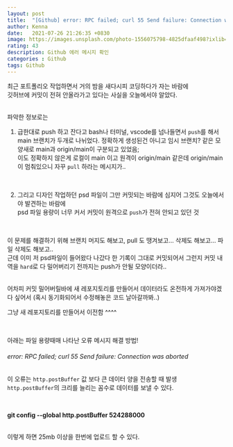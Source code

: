 ```yaml
---
layout: post
title:  "[Github] error: RPC failed; curl 55 Send failure: Connection was aborted"
author: Kenna
date:   2021-07-26 21:26:35 +0830
image: https://images.unsplash.com/photo-1556075798-4825dfaaf498?ixlib=rb-1.2.1&ixid=MnwxMjA3fDB8MHxwaG90by1wYWdlfHx8fGVufDB8fHx8&auto=format&fit=crop&w=755&q=80
rating: 43
description: Github 에러 메시지 확인
categories : Github
tags: Github
---
```



최근 포트폴리오 작업하면서 거의 밤을 새다시피 코딩하다가 자는 바람에  
깃허브에 커밋이 전혀 안올라가고 있다는 사실을 오늘에서야 알았다.  
<br>

파악한 정보로는  

1. 급한대로 push 하고 잔다고 bash나 터미널, vscode를 넘나들면서 `push`를 해서 main 브랜치가 두개로 나뉘었다. 정확하게 생성된건 아니고 임시 브랜치? 같은 모양새로 main과 origin/main이 구분되고 있었음;  
이도 정확하지 않은게 로컬이 main 이고 원격이 origin/main 같은데 origin/main 이 멈춰있으니 자꾸 `pull` 하라는 메시지가..  

<br>

2. 그리고 디자인 작업하던 psd 파일이 그만 커밋되는 바람에 심지어 그것도 오늘에서야 발견하는 바람에  
psd 파일 용량이 너무 커서 커밋이 원격으로 `push`가 전혀 안되고 있던 것

<Br>

이 문제를 해결하기 위해 브랜치 머지도 해보고, pull 도 땡겨보고... 삭제도 해보고... 파일 삭제도 해보고..  
근데 이미 저 psd파일이 들어왔다 나갔다 한 기록이 그대로 커밋되어서 그런지
커밋 내역을 `hard`로 다 밀어버리기 전까지는 push가 안될 모양이더라..

<br>
어차피 커밋 밀어버릴바에 새 레포지토리를 만들어서 데이터라도 온전하게 가져가야겠다 싶어서  
(혹시 동기화되어서 수정해놓은 코드 날아갈까봐..)

그냥 새 레포지토리를 만들어서 이전함 ^^^^

<br>


아래는 파일 용량때매 나타난 오류 메시지 해결 방법!


###### error: RPC failed; curl 55 Send failure: Connection was aborted


이 오류는 `http.postBuffer` 값 보다 큰 데이터 양을 전송할 때 발생  
`http.postBuffer`의 크리를 늘리는 꼼수로 데이터를 보낼 수 있다.  

<br>

**git config --global http.postBuffer 524288000**

<br>
이렇게 하면 25mb 이상을 한번에 업로드 할 수 있다.  